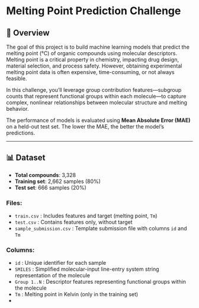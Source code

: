 # Melting Point Prediction Challenge
       
## 🧪 Overview

The goal of this project is to build machine learning models that predict the melting point (°C) of organic compounds using molecular descriptors. Melting point is a critical property in chemistry, impacting drug design, material selection, and process safety. However, obtaining experimental melting point data is often expensive, time-consuming, or not always feasible.

In this challenge, you’ll leverage group contribution features—subgroup counts that represent functional groups within each molecule—to capture complex, nonlinear relationships between molecular structure and melting behavior.

The performance of models is evaluated using **Mean Absolute Error (MAE)** on a held-out test set. The lower the MAE, the better the model’s predictions.

---

## 📊 Dataset

- **Total compounds**: 3,328  
- **Training set**: 2,662 samples (80%)  
- **Test set**: 666 samples (20%)  
 
### Files:
- `train.csv` : Includes features and target (melting point, `Tm`)
- `test.csv` : Contains features only, without target
- `sample_submission.csv` : Template submission file with columns `id` and `Tm`

### Columns:
- `id` : Unique identifier for each sample
- `SMILES` : Simplified molecular-input line-entry system string representation of the molecule
- `Group 1..N` : Descriptor features representing functional groups within the molecule
- `Tm` : Melting point in Kelvin (only in the training set)
- 
